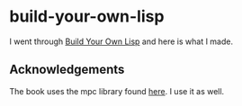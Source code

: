 # build-your-own-lisp
I went through [Build Your Own Lisp](http://www.buildyourownlisp.com) and here
is what I made.

## Acknowledgements
The book uses the mpc library found [here](https://github.com/orangeduck/mpc).
I use it as well.
